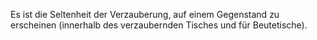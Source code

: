 Es ist die Seltenheit der Verzauberung, auf einem Gegenstand zu erscheinen (innerhalb des verzaubernden Tisches und für Beutetische).